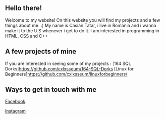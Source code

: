 ## Hello there!
Welcome to my website! On this website you will find my projects and a few things about me. :)
My name is Casian Tatar, i live in Romania and i wanna make it to the U.S whenever i get to do it.
I am interested in programming in HTML, CSS and C++

## A few projects of mine
If you are interested in seeing some of my projects :
[164 SQL Dorks]https://github.com/cxlxsseum/164-SQL-Dorks
[Linux for Beginners]https://github.com/cxlxsseum/linuxforbeginners/

## Ways to get in touch with me
[Facebook](facebook.com/casian.tatar.5)

[Instagram](https://www.instagram.com/cxlxsseum)
